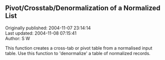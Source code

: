 ## Pivot/Crosstab/Denormalization of a Normalized List  
Originally published: 2004-11-07 23:14:14  
Last updated: 2004-11-08 07:15:41  
Author: S W  
  
This function creates a cross-tab or pivot table from a normalised input table. Use this function to 'denormalize' a table of normalized records.